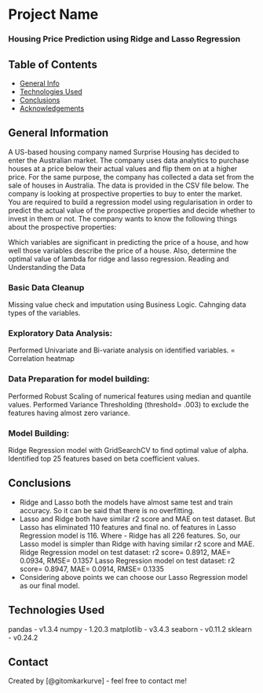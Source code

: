 # Project Name

### Housing Price Prediction using Ridge and Lasso Regression

## Table of Contents
* [General Info](#general-information)
* [Technologies Used](#technologies-used)
* [Conclusions](#conclusions)
* [Acknowledgements](#acknowledgements)

## General Information
A US-based housing company named Surprise Housing has decided to enter the Australian market. The company uses data analytics to purchase houses at a price below their actual values and flip them on at a higher price. For the same purpose, the company has collected a data set from the sale of houses in Australia. The data is provided in the CSV file below. The company is looking at prospective properties to buy to enter the market. You are required to build a regression model using regularisation in order to predict the actual value of the prospective properties and decide whether to invest in them or not. The company wants to know the following things about the prospective properties:

Which variables are significant in predicting the price of a house, and how well those variables describe the price of a house.
Also, determine the optimal value of lambda for ridge and lasso regression.
Reading and Understanding the Data

### Basic Data Cleanup
Missing value check and imputation using Business Logic.
Cahnging data types of the variables.

### Exploratory Data Analysis:

Performed Univariate and Bi-variate analysis on identified variables. = Correlation heatmap

### Data Preparation for model building:

Performed Robust Scaling of numerical features using median and quantile values.
Performed Variance Thresholding (threshold= .003) to exclude the features having almost zero variance.

### Model Building:
Ridge Regression model with GridSearchCV to find optimal value of alpha.
Identified top 25 features based on beta coefficient values.


## Conclusions

- Ridge and Lasso both the models have almost same test and train accuracy. So it can be said that there is no overfitting.
- Lasso and Ridge both have similar r2 score and MAE on test dataset. But Lasso has eliminated 110 features and final no. of features in Lasso Regression model is 116. Where - Ridge has all 226 features. So, our Lasso model is simpler than Ridge with having similar r2 score and MAE. Ridge Regression model on test dataset: r2 score= 0.8912, MAE= 0.0934, RMSE= 0.1357 Lasso Regression model on test dataset: r2 score= 0.8947, MAE= 0.0914, RMSE= 0.1335
- Considering above points we can choose our Lasso Regression model as our final model.

## Technologies Used

pandas - v1.3.4
numpy - 1.20.3
matplotlib - v3.4.3
seaborn - v0.11.2
sklearn - v0.24.2


## Contact
Created by [@gitomkarkurve] - feel free to contact me!
